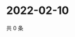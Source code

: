 # 2022-02-10

共 0 条

<!-- BEGIN WEIBO -->
<!-- 最后更新时间 Thu Feb 10 2022 18:10:07 GMT+0800 (China Standard Time) -->

<!-- END WEIBO -->
